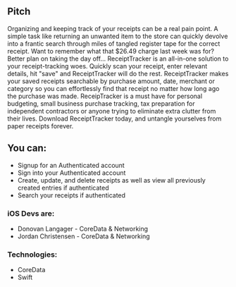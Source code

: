## Pitch
Organizing and keeping track of your receipts can be a real pain point. A simple task like returning an unwanted item to the store can quickly devolve into a frantic search through miles of tangled register tape for the correct receipt. Want to remember what that $26.49 charge last week was for? Better plan on taking the day off... ReceiptTracker is an all-in-one solution to your receipt-tracking woes. Quickly scan your receipt, enter relevant details, hit "save" and ReceiptTracker will do the rest. ReceiptTracker makes your saved receipts searchable by purchase amount, date, merchant or category so you can effortlessly find that receipt no matter how long ago the purchase was made.  ReceipTracker is a must have for personal budgeting, small business purchase tracking, tax preparation for independent contractors or anyone trying to eliminate extra clutter from their lives.  Download ReceiptTracker today, and untangle yourselves from paper receipts forever.

## You can:
- Signup for an Authenticated account
- Sign into your Authenticated account
- Create, update, and delete receipts as well as view all previously created entries if authenticated
- Search your receipts if authenticated

### iOS Devs are:
- Donovan Langager - CoreData & Networking
- Jordan Christensen - CoreData & Networking

### Technologies:
- CoreData
- Swift
